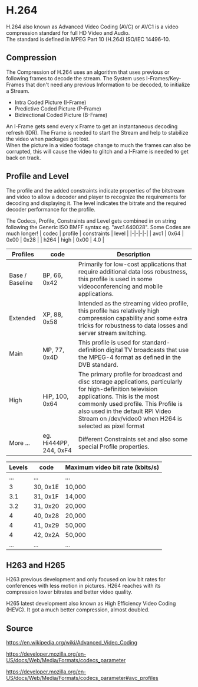 # H.264 
H.264 also known as Advanced Video Coding (AVC) or AVC1 is a video compression standard for full HD Video and Audio.\
The standard is defined in MPEG Part 10 (H.264) ISO/IEC 14496-10.


## Compression

The Compression of H.264 uses an algorithm that uses previous or following frames to decode the stream. The System uses I-Frames/Key-Frames that don't need any previous Information to be decoded, to initialize a Stream.

- Intra Coded Picture (I-Frame) 
- Predictive Coded Picture (P-Frame)
- Bidirectional Coded Picture (B-Frame)

An I-Frame gets send every x Frame to get an instantaneous decoding refresh (IDR). The Frame is needed to start the Stream and help to stabilize the video when packages get lost.\
When the picture in a video footage change to much the frames can also be corrupted, this will cause the video to glitch and a I-Frame is needed to get back on track.


## Profile and Level

The profile and the added constraints indicate properties of the bitstream and video to allow a decoder and player to recognize the requirements for decoding and displaying it. The level indicates the bitrate and the required decoder performance for the profile. 

The Codecs, Profile, Constraints and Level gets combined in on string following the Generic ISO BMFF syntax eg. "avc1.640028". Some Codes are much longer!
| codec | profile | constraints | level |
|-|-|-|-|
| avc1 | 0x64 | 0x00 | 0x28 |
| h264 | high | 0x00 | 4.0 |

|Profiles|code|Description|
|-|-|-|
|Base / Baseline|BP, 66, 0x42|Primarily for low-cost applications that require additional data loss robustness, this profile is used in some videoconferencing and mobile applications.|
|Extended|XP, 88, 0x58|Intended as the streaming video profile, this profile has relatively high compression capability and some extra tricks for robustness to data losses and server stream switching.|
|Main|MP, 77, 0x4D|This profile is used for standard-definition digital TV broadcasts that use the MPEG-4 format as defined in the DVB standard.|
|High|HiP, 100, 0x64|The primary profile for broadcast and disc storage applications, particularly for high-definition television applications. This is the most commonly used profile. This Profile is also used in the default RPI Video Stream on /dev/video0 when H264 is selected as pixel format|
|More ...|eg. Hi444PP, 244, 0xF4|Different Constraints set and also some special Profile properties.|


|Levels|code|Maximum video bit rate (kbits/s)|
|-|-|-|
|...|...|...|
|3|30, 0x1E| 10,000 |
|3.1|31, 0x1F| 14,000 |
|3.2|31, 0x20| 20,000 |
|4|40, 0x28| 20,000 |
|4|41, 0x29| 50,000 |
|4|42, 0x2A| 50,000 |
|...|...|...|


## H263 and H265

H263 previous development and only focused on low bit rates for conferences with less motion in pictures. H264 reaches with its compression lower bitrates and better video quality.

H265 latest development also known as High Efficiency Video Coding (HEVC). It got a much better compression, almost doubled.

## Source

https://en.wikipedia.org/wiki/Advanced_Video_Coding

https://developer.mozilla.org/en-US/docs/Web/Media/Formats/codecs_parameter

https://developer.mozilla.org/en-US/docs/Web/Media/Formats/codecs_parameter#avc_profiles